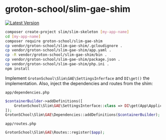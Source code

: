 # groton-school/slim-gae-shim

[![Latest Version](https://img.shields.io/packagist/v/groton-school/slim-gae-shim.svg)](https://packagist.org/packages/groton-school/slim-gae-shim)

```sh
composer create-project slim/slim-skeleton [my-app-name]
cd [my-app-name]
composer require groton-school/slim-gae-shim
cp vendor/groton-school/slim-gae-shim/.gcloudignore .
cp vendor/groton-school/slim-gae-shim/app.yaml .
cp -R vendor/groton-school/slim-gae-shim/bin .
cp vendor/groton-school/slim-gae-shim/package.json .
cp vendor/groton-school/slim-gae-shim/php.ini .
npm install
```

Implement `GrotonSchool\Slim\GAE\SettingsInferface` and `DI\get()` the implementation. Also, inject the dependencies and routes from the shim:

`app/dependencies.php`
```php
$containerBuilder->addDefinitions([
    GrotonSchool\Slim\GAE\SettingsInterface::class => DI\get(App\Application\Settings::class)
]);
GrotonSChool\Slim\GAE\Dependencies::addDefinitions($containerBuilder);
```

`app/routes.php`
```php
GrotonSchool\Slim\GAE\Routes::register($app);
```